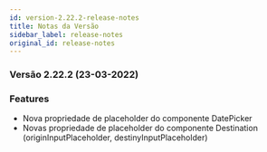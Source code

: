 ```yaml
---
id: version-2.22.2-release-notes
title: Notas da Versão
sidebar_label: release-notes
original_id: release-notes
---
```


### Versão 2.22.2 (23-03-2022)

### Features

- Nova propriedade de placeholder do componente DatePicker
- Novas propriedade de placeholder do componente Destination (originInputPlaceholder, destinyInputPlaceholder)
